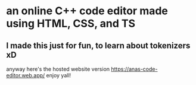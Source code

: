 # an online C++ code editor made using HTML, CSS, and TS
## I made this just for fun, to learn about tokenizers xD

anyway
here's the hosted website version https://anas-code-editor.web.app/
enjoy yall!
